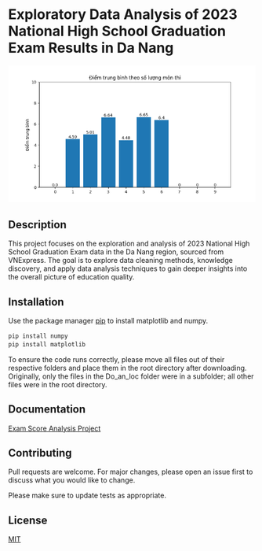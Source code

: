 # Exploratory Data Analysis of 2023 National High School Graduation Exam Results in Da Nang

![](https://github.com/Lmonzz/Exploratory-Data-Analysis-of-2023-National-High-School-Graduation-Exam-Results-in-Da-Nang/blob/main/gif/project.gif)
## Description
This project focuses on the exploration and analysis of 2023 National High School Graduation Exam data in the Da Nang region, sourced from VNExpress. The goal is to explore data cleaning methods, knowledge discovery, and apply data analysis techniques to gain deeper insights into the overall picture of education quality.


## Installation

Use the package manager [pip](https://pip.pypa.io/en/stable/) to install matplotlib and numpy.

```bash
pip install numpy
pip install matplotlib
```
To ensure the code runs correctly, please move all files out of their respective folders and place them in the root directory after downloading. Originally, only the files in the Do_an_loc folder were in a subfolder; all other files were in the root directory. 


## Documentation
[Exam Score Analysis Project](https://github.com/Lmonzz/Exploratory-Data-Analysis-of-2023-National-High-School-Graduation-Exam-Results-in-Da-Nang/blob/main/Do_an_Loc/phan-tich-diem-thi.docx)
## Contributing

Pull requests are welcome. For major changes, please open an issue first
to discuss what you would like to change.

Please make sure to update tests as appropriate.

## License

[MIT](https://choosealicense.com/licenses/mit/)
